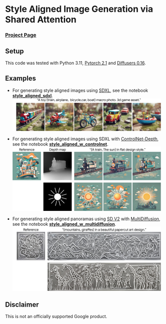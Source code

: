 # Style Aligned Image Generation via Shared Attention


### [Project Page](https://style-aligned-gen.github.io)


## Setup

This code was tested with Python 3.11, [Pytorch 2.1](https://pytorch.org/)  and [Diffusers 0.16](https://github.com/huggingface/diffusers).

## Examples
- For generating style aligned images using [SDXL](https://huggingface.co/docs/diffusers/using-diffusers/sdxl), see the notebook [**style_aligned_sdxl**][style_aligned].
![alt text](doc/sa_example.jpg)


- For generating style aligned images using SDXL with [ControlNet-Depth](https://arxiv.org/abs/2302.05543), see the notebook [**style_aligned_w_controlnet**][controlnet].
![alt text](doc/cn_example.jpg)


- For generating style aligned panoramas using [SD V2](https://huggingface.co/stabilityai/stable-diffusion-2) with [MultiDiffusion](https://multidiffusion.github.io/), see the notebook [**style_aligned_w_multidiffusion**][multidiffusion].
![alt text](doc/md_example.jpg)

## Disclaimer
This is not an officially supported Google product.

[style_aligned]: style_aligned_sdxl.ipynb
[controlnet]: style_aligned_w_controlnet.ipynb
[multidiffusion]: style_aligned_w_multidiffusion.ipynb